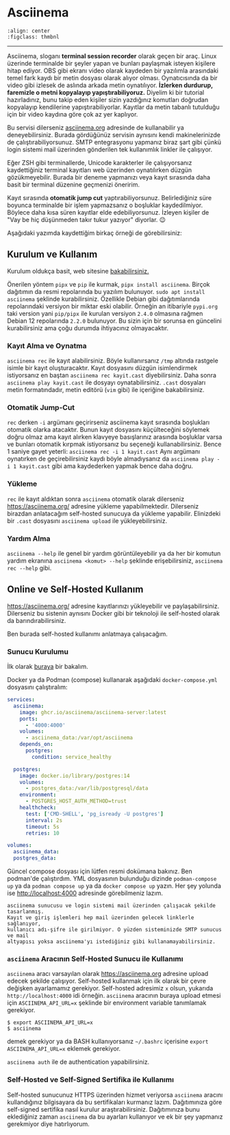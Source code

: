 # Asciinema

```{figure} assets/asciinema.png
:align: center
:figclass: thmbnl
```

---

Asciinema, sloganı **terminal session recorder** olarak geçen bir araç. Linux
üzerinde terminalde bir şeyler yapan ve bunları paylaşmak isteyen kişilere hitap
ediyor. OBS gibi ekranı video olarak kaydeden bir yazılımla arasındaki temel
fark kaydı bir metin dosyası olarak alıyor olması. Oynatıcısında da bir video
gibi izlesek de aslında arkada metin oynatılıyor. **İzlerken durdurup, faremizle
o metni kopyalayıp yapıştırabiliyoruz.** Diyelim ki bir tutorial hazırladınız,
bunu takip eden kişiler sizin yazdığınız komutları doğrudan kopyalayıp
kendilerine yapıştırabiliyorlar. Kayıtlar da metin tabanlı tutulduğu için bir
video kaydına göre çok az yer kaplıyor.

Bu servisi dilerseniz [asciinema.org](https://asciinema.org/) adresinde de
kullanabilir ya deneyebilirsiniz. Burada gördüğünüz servisin aynısını kendi
makinelerinizde de çalıştırabiliyorsunuz. SMTP entegrasyonu yapmanız biraz şart
gibi çünkü login sistemi mail üzerinden gönderilen tek kullanımlık linkler ile
çalışıyor.

Eğer ZSH gibi terminallerde, Unicode karakterler ile çalışıyorsanız kaydettiğiniz
terminal kayıtları web üzerinden oynatılırken düzgün gözükmeyebilir. Burada bir
deneme yapmanızı veya kayıt sırasında daha basit bir terminal düzenine geçmenizi
öneririm.

Kayıt sırasında **otomatik jump cut** yaptırabiliyorsunuz. Belirlediğiniz süre
boyunca terminalde bir işlem yapmazsanız o boşluklar kaydedilmiyor. Böylece
daha kısa süren kayıtlar elde edebiliyorsunuz. İzleyen kişiler de "Vay be
hiç düşünmeden takır tukur yazıyor" diyorlar. 😉

Aşağıdaki yazımda kaydettiğim birkaç örneği de görebilirsiniz:

[](../../buildroot/ilk-derleme.md)

## Kurulum ve Kullanım

Kurulum oldukça basit, web sitesine
[bakabilirsiniz.](https://docs.asciinema.org/manual/cli/installation/)

Önerilen yöntem `pipx` ve `pip` ile kurmak, `pipx install asciinema`. Birçok
dağıtımın da resmi repolarında bu yazılım bulunuyor. `sudo apt install asciinema`
şeklinde kurabilirsiniz. Özellikle Debian gibi dağıtımlarında repolarındaki
versiyon bir miktar eski olabilir. Örneğin an itibariyle `pypi.org` taki version
yani `pip/pipx` ile kurulan versiyon `2.4.0` olmasına rağmen Debian 12 repolarında
`2.2.0` bulunuyor. Bu sizin için bir sorunsa en güncelini kurabilirsiniz ama
çoğu durumda ihtiyacınız olmayacaktır.

### Kayıt Alma ve Oynatma

`asciinema rec` ile kayıt alabilirsiniz. Böyle kullanırsanız `/tmp` altında
rastgele isimle bir kayıt oluşturacaktır. Kayıt dosyasını düzgün isimlendirmek
istiyorsanız en baştan `asciinema rec kayit.cast` diyebilirsiniz. Daha sonra
`asciinema play kayit.cast` ile dosyayı oynatabilirsiniz. `.cast` dosyaları
metin formatındadır, metin editörü (`vim` gibi) ile içeriğine bakabilirsiniz.

### Otomatik Jump-Cut

`rec` derken `-i` argümanı geçirirseniz asciinema kayıt sırasında boşlukları
otomatik olarka atacaktır. Bunun kayıt dosyasını küçülteceğini söylemek doğru
olmaz ama kayıt alırken klavyeye basışlarınız arasında boşluklar varsa ve
bunları otomatik kırpmak istiyorsanız bu seçeneği kullanabilirsiniz. Bence
1 saniye gayet yeterli: `asciinema rec -i 1 kayit.cast` Aynı argümanı oynatırken
de geçirebilirsiniz kaydı böyle almadıysanız da `asciinema play -i 1 kayit.cast`
gibi ama kaydederken yapmak bence daha doğru.

### Yükleme

`rec` ile kayıt aldıktan sonra `asciinema` otomatik olarak dilerseniz
<https://asciinema.org/> adresine yükleme yapabilmektedir. Dilerseniz
birazdan anlatacağım self-hosted sunucuya da yükleme yapabilir. Elinizdeki
bir `.cast` dosyasını `asciinema upload` ile yükleyebilirsiniz.

### Yardım Alma

`asciinema --help` ile genel bir yardım görüntüleyebilir ya da her bir komutun
yardım ekranına `asciinema <komut> --help` şeklinde erişebilirsiniz,
`asciinema rec --help` gibi.

## Online ve Self-Hosted Kullanım

<https://asciinema.org/> adresine kayıtlarınızı yükleyebilir ve paylaşabilirsiniz.
Dilerseniz bu sistenin aynısını Docker gibi bir teknoloji ile self-hosted
olarak da barındırabilirsiniz.

Ben burada self-hosted kullanımı anlatmaya çalışacağım.

### Sunucu Kurulumu

İlk olarak [buraya](https://docs.asciinema.org/manual/server/self-hosting/quick-start)
bir bakalım.

Docker ya da Podman (compose) kullanarak aşağıdaki
`docker-compose.yml` dosyasını çalıştıralım:

```yml
services:
  asciinema:
    image: ghcr.io/asciinema/asciinema-server:latest
    ports:
      - '4000:4000'
    volumes:
      - asciinema_data:/var/opt/asciinema
    depends_on:
      postgres:
        condition: service_healthy

  postgres:
    image: docker.io/library/postgres:14
    volumes:
      - postgres_data:/var/lib/postgresql/data
    environment:
      - POSTGRES_HOST_AUTH_METHOD=trust
    healthcheck:
      test: ['CMD-SHELL', 'pg_isready -U postgres']
      interval: 2s
      timeout: 5s
      retries: 10

volumes:
  asciinema_data:
  postgres_data:
```

Güncel compose dosyası için lütfen resmi dokümana bakınız. Ben podman'de
çalıştırdım. YML dosyasının bulunduğu dizinde `podman-compose up` ya da
`podman compose up` ya da `docker compose up` yazın. Her şey yolunda ise
<http://localhost:4000> adresinde görebilmeniz lazım.

```{important}
asciinema sunucusu ve login sistemi mail üzerinden çalışacak şekilde tasarlanmış.
Kayıt ve giriş işlemleri hep mail üzerinden gelecek linklerle sağlanıyor,
kullanıcı adı-şifre ile girilmiyor. O yüzden sisteminizde SMTP sunucus ve mail
altyapısı yoksa asciinema'yı istediğiniz gibi kullanamayabilirsiniz.
```

### `asciinema` Aracının Self-Hosted Sunucu ile Kullanımı

`asciinema` aracı varsayılan olarak <https://asciinema.org> adresine upload
edecek şekilde çalışıyor. Self-hosted kullanmak için ilk olarak bir çevre
değişken ayarlamamız gerekiyor. Self-hosted adresimiz `x` olsun, yukarıda
`http://localhost:4000` idi örneğin. `asciinema` aracının buraya upload etmesi
için `ASCIINEMA_API_URL=x` şeklinde bir environment variable tanımlamak gerekiyor.

```shell
$ export ASCIINEMA_API_URL=x
$ asciinema
```

demek gerekiyor ya da BASH kullanıyorsanız `~/.bashrc` içerisine
`export ASCIINEMA_API_URL=x` eklemek gerekiyor.

`asciinema auth` ile de authentication yapabilirsiniz.

### Self-Hosted ve Self-Signed Sertifika ile Kullanımı

Self-hosted sunucunuz HTTPS üzerinden hizmet veriyorsa `asciinema` aracını
kullandığınız bilgisayara da bu sertifikaları kurmanız lazım. Dağıtımınıza göre
self-signed sertifika nasıl kurulur araştırabilirsiniz. Dağıtımınıza bunu
eklediğiniz zaman `asciinema` da bu ayarları kullanıyor ve ek bir şey yapmanız
gerekmiyor diye hatırlıyorum.
